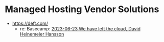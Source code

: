 
# Managed Hosting Vendor Solutions

- https://deft.com/
  + re: Basecamp: [2023-06-23 We have left the cloud, David Heinemeier Hansson](https://world.hey.com/dhh/we-have-left-the-cloud-251760fb)
